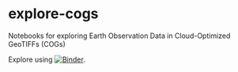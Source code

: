 # explore-cogs

Notebooks for exploring Earth Observation Data in Cloud-Optimized GeoTIFFs (COGs)

Explore using [![Binder](https://mybinder.org/badge_logo.svg)](https://mybinder.org/v2/gh/abarciauskas-bgse/explore-cogs/master).
